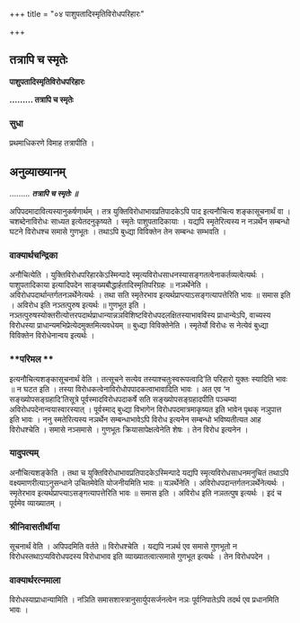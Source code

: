 +++
title = "०४ पाशुपतादिस्मृतिविरोधपरिहारः"

+++


## तत्रापि च स्मृतेः

**पाशुपतादिस्मृतिविरोधपरिहारः**

**......... तत्रापि च स्मृतेः**

### **सुधा**

प्रथमाधिकरणे विमाह तत्रापीति ।

## **अनुव्याख्यानम्**

......... ***तत्रापि च स्मृतेः ॥***

अपिपदमादावित्यस्यानुकर्षणार्थम् । तत्र युक्तिविरोधाभावप्रतिपादकेऽपि पाद इत्यनौचित्य शङ्कासूचनार्थं वा । चशब्देनाविरोधः साध्यत इत्येतदनुकृष्यते । स्मृतेः पाशुपतादिकायाः । यद्यपि स्मृतेरित्यस्य न नञर्थेन सम्बन्धो घटने विरोधश्च समासे गुणभूतः । तथाऽपि बुध्द्या विविक्तेन तेन सम्बन्धः सम्भवति ।

### **वाक्यार्थचन्द्रिका**

अनौचित्येति । युक्तिविरोधपरिहारकेऽस्मिन्पादे स्मृत्यविरोधसाधनस्यासङ्गतत्वेनाकर्तव्यत्वेत्यर्थः । पाशुपतादिकाया इत्यादिपदेन साङ्ख्यबौद्धार्हतादिस्मृतिपरिग्रहः ॥ नञर्थेनेति । अविरोधपदार्थान्तर्गतनञर्थेनेत्यर्थः । तथा सति स्मृतेरभाव इत्यर्थप्राप्त्याऽसङ्गत्यापत्तेरिति भावः ॥ समास इति । अविरोध इति नञ्तत्पुरुष इत्यर्थः ॥ गुणभूत इति । नञ्तत्पुरुषस्योक्तरीत्योत्तरपदार्थप्राधान्यान्नञविशिष्टविरोधपदलक्षितस्याभावविस्य प्राधान्येऽपि, वाच्यस्य विरोधस्या प्राधान्यमभिप्रेत्येदमुक्तमित्यवधेयम् ॥ बुध्द्या विविक्तेनेति । स्मृतेर्यो विरोधः स नेत्येवं बुध्द्या विविक्तेन विरोधेनान्वय इत्यर्थः ।

### **परिमल **

इत्यनौचित्यशङ्कासूचनार्थं वेति । तत्सूचने सत्येव तस्याश्चतुःस्वरूपत्वादि’ति परिहारो युक्तः स्यादिति भावः ॥ न घटत इति । तस्या विरोधकत्वेनाविरोधोपपादकत्वाभावादिति भावः । अत एव ‘न सङ्ख्योपसङ्ग्रहादि’तिसूत्रे पूर्वस्मादविरोधपदाकर्षे सति सङ्ख्योपसङ्ग्रहादपीति पञ्चम्या अविरोधपदेनान्वयास्वारस्यात् । पूर्वस्माद् बुध्द्या विभागेन विरोधपदमात्रमाकृष्यत इति भावेन पृथक् नञुपात्त इति भावः । ननु स्मतेरित्यस्य नञर्थेन सम्बन्धाभावेऽपि विरोध इत्यनेन सम्बन्धो भविष्यतीत्यत आह विरोधश्चेति । समासे नञ्समासे । गुणभूतः क्रियासापेक्षत्वेनेति शेषः । तेन विरोध इत्यनेन ।

### **यादुपत्यम्**

अनौचित्यशङ्केति । तथा च युक्तिविरोधाभावप्रतिपादकेऽस्मिन्पादे यद्यपि स्मृत्यविरोधसाधनमनुचितं तथाऽपि वक्ष्यमाणरीत्याऽनुसन्धाने उचितमेवेति योजनीयमिति भावः ॥ यञर्थेनेति । अविरोधपदान्तर्गतनञर्थेनेत्यर्थः । स्मृतेरभाव इत्यर्थप्राप्त्याऽसङ्गत्यापत्तेरिति भावः ॥ समास इति । अविरोध इति नञतत्पुष इत्यर्थः । इदं च पूर्वमेव व्याख्यातम् ।

### **श्रीनिवासतीर्थीया**

सूचनार्थं वेति । अपिपदमिति वर्तते ॥ विरोधश्चेति । यद्यपि नञर्थ एव समासे गुणभूतो न विरोधस्तथाऽप्यविरोधपदस्य विरोधाभाव इति व्याख्यातत्वात्समासे गुणभूत इत्यर्थः । तेन विरोधपदेन ।

### **वाक्यार्थरत्नमाला**

विरोधस्याप्राधान्यामिति । नञिति समासशास्त्रानुसार्युपसर्जनत्वेन नञः पूर्वनिपातेऽपि तदर्थ एव प्रधानमिति भावः ।

